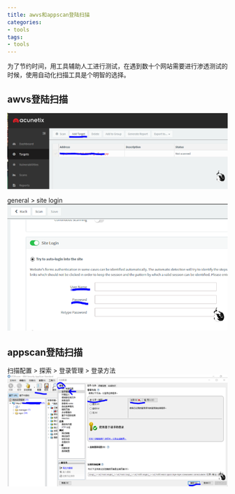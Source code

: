 ```yaml
---
title: awvs和appscan登陆扫描
categories:
- tools
tags:
- tools
---
```



为了节约时间，用工具辅助人工进行测试，在遇到数十个网站需要进行渗透测试的时候，使用自动化扫描工具是个明智的选择。

## awvs登陆扫描

![3](https://raw.githubusercontent.com/Whale3070/Whale3070.github.io/master/images/07-30-09/3.PNG)

general > site login
![4](https://raw.githubusercontent.com/Whale3070/Whale3070.github.io/master/images/07-30-09/4.PNG)

## appscan登陆扫描
扫描配置 > 探索 > 登录管理 > 登录方法
![5](https://raw.githubusercontent.com/Whale3070/Whale3070.github.io/master/images/07-30-09/5.PNG)

